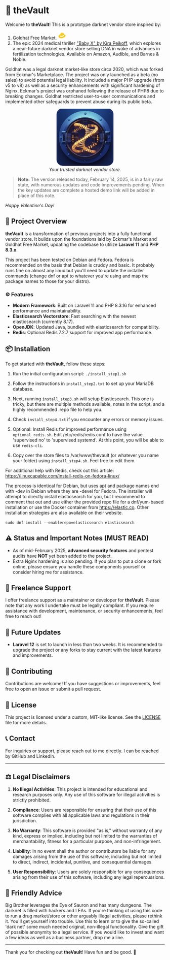 # 🏰 theVault

Welcome to **theVault**! This is a prototype darknet vendor store inspired by:

1. Goldhat Free Market. <img src="the_vault/public/goldhat.png" alt="Goldhat Free Market" style="width: 25px; height: 25px;">
2. The epic 2024 medical thriller ["Baby X" by Kira Peikoff](https://www.barnesandnoble.com/w/baby-x-kira-peikoff/1143604735), which explores a near-future darknet vendor store selling DNA in wake of advances in fertilization technologies. Available on Amazon, Audible, and Barnes & Noble.

Goldhat was a legal darknet market-like store circa 2020, which was forked from Eckmar's Marketplace. The project was only launched as a beta (no sales) to avoid potential legal liability. It included a major PHP upgrade (from v5 to v8) as well as a security enhancements with significant hardening of Nginx. Eckmar's project was orphaned following the release of PHP8 due to breaking changes. Goldhat restricted user-to-user communications and implemented other safeguards to prevent abuse during its public beta. 

<p align="center">
    <img src="the_vault/public/thevault.png" alt="The Vault logo" style="max-width: 100%; height: auto;">
    <br>
    <em>Your trusted darknet vendor store.</em>
</p>

> **Note:** The version released today, February 14, 2025, is in a fairly raw state, with numerous updates and code improvements pending. When the key updates are complete a hosted demo link will be added in place of this note.

*Happy Valentine's Day!*

## 🚀 Project Overview

**theVault** is a transformation of previous projects into a fully functional vendor store. It builds upon the foundations laid by Eckmar's Market and Goldhat Free Market, updating the codebase to utilize **Laravel 11** and **PHP 8.3.x**.

This project has been tested on Debian and Fedora. Fedora is recommended on the basis that Debian is cruddy and basic. It probably runs fine on almost any linux but you'll need to update the installer commands (change dnf or apt to whatever you're using and map the package names to those for your distro).

### ⚙️ Features

- **Modern Framework**: Built on Laravel 11 and PHP 8.3.16 for enhanced performance and maintainability.
- **Elasticsearch Vectorstore**: Fast searching with the newest elasticsearch (currently 8.17).
- **OpenJDK**: Updated Java, bundled with elasticsearch for compatibility.
- **Redis**: Optional Redis 7.2.7 support for improved app performance.

## 📦 Installation

To get started with **theVault**, follow these steps:

1. Run the initial configuration script:
   `./install_step1.sh`

2. Follow the instructions in `install_step2.txt` to set up your MariaDB database.

3. Next, running `install_step3.sh` will setup Elasticsearch. This one is tricky, but there are multiple methods available, notes in the script, and a highly recommended .repo file to help you.

4. Check `install_step4.txt` if you encounter any errors or memory issues.

5. Optional: Install Redis for improved performance using `optional_redis.sh`. Edit /etc/redis/redis.conf to have the value 'supervised no' to 'supervised systemd'. At this point, you will be able to use `redis-cli`.

6. Copy over the store files to /var/www/thevault (or whatever you name your folder) using `install_step4.sh`. Feel free to edit them.


For additional help with Redis, check out this article: https://linuxcapable.com/install-redis-on-fedora-linux/

The process is identical for Debian, but uses apt and package names end with -dev in Debian where they are -devel for Fedora. The installer will attempt to directly install elasticsearch for you, but I recommend to comment that out and use either the provided repo file for a dnf/yum-based installation or use the Docker container from https://elastic.co. Other installation strategies are also available on their website.

	sudo dnf install --enablerepo=elasticsearch elasticsearch

## ⚠️ Status and Important Notes (MUST READ)

- As of mid-February 2025, **advanced security features** and pentest audits have **NOT** yet been added to the project. 
- Extra Nginx hardening is also pending. If you plan to put a clone or fork online, please ensure you handle these components yourself or consider hiring me for assistance.

## 💼 Freelance Support

I offer freelance support as a maintainer or developer for **theVault**. Please note that any work I undertake must be legally compliant. If you require assistance with development, maintenance, or security enhancements, feel free to reach out!

## 📅 Future Updates

- **Laravel 12** is set to launch in less than two weeks. It is recommended to upgrade the project or any forks to stay current with the latest features and improvements.

## 🤝 Contributing

Contributions are welcome! If you have suggestions or improvements, feel free to open an issue or submit a pull request.

## 📜 License

This project is licensed under a custom, MIT-like license. See the [LICENSE](https://github.com/hack-r/theVault/blob/main/LICENSE) file for more details.

## 📞 Contact

For inquiries or support, please reach out to me directly. I can be reached by GitHub and LinkedIn.

---

## ⚖️ Legal Disclaimers

1. **No Illegal Activities**: This project is intended for educational and research purposes only. Any use of this software for illegal activities is strictly prohibited.

2. **Compliance**: Users are responsible for ensuring that their use of this software complies with all applicable laws and regulations in their jurisdiction.

3. **No Warranty**: This software is provided "as is," without warranty of any kind, express or implied, including but not limited to the warranties of merchantability, fitness for a particular purpose, and non-infringement.

4. **Liability**: In no event shall the author or contributors be liable for any damages arising from the use of this software, including but not limited to direct, indirect, incidental, punitive, and consequential damages.

5. **User Responsibility**: Users are solely responsible for any consequences arising from their use of this software, including any legal repercussions.

## 🎩 Friendly Advice

Big Brother leverages the Eye of Sauron and has many dungeons. The darknet is filled with hackers and LEAs. If you're thinking of using this code to run a drug market/store or other arguably illegal activities, please rethink it. You'll get yourself into trouble. Use this to learn or to give the so-called 'dark net' some much needed original, non-illegal functionality. Give the gift of possible anonymity to a legal service. If you would like to invest and want a few ideas as well as a business partner, drop me a line.

---

Thank you for checking out **theVault**! Have fun and be good. 🚀
